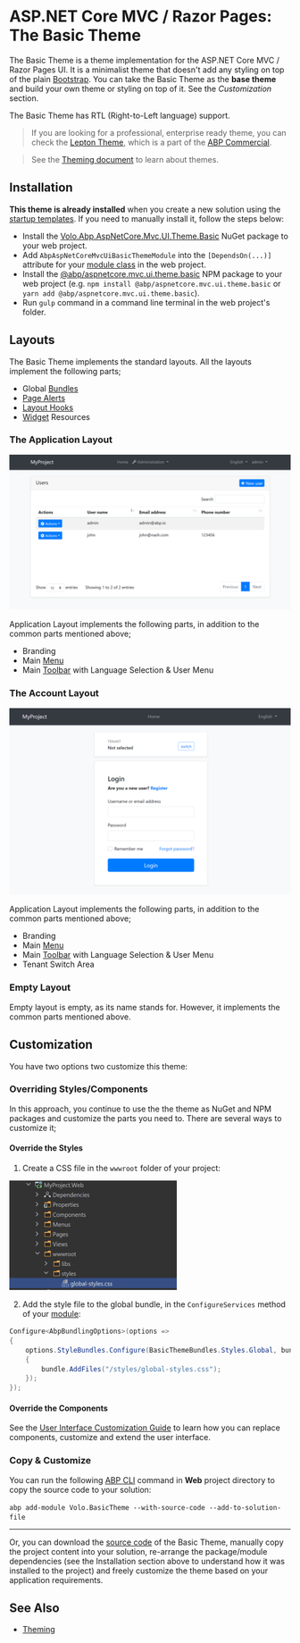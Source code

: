 # ASP.NET Core MVC / Razor Pages: The Basic Theme

The Basic Theme is a theme implementation for the ASP.NET Core MVC / Razor Pages UI. It is a minimalist theme that doesn't add any styling on top of the plain [Bootstrap](https://getbootstrap.com/). You can take the Basic Theme as the **base theme** and build your own theme or styling on top of it. See the *Customization* section.

The Basic Theme has RTL (Right-to-Left language) support.

> If you are looking for a professional, enterprise ready theme, you can check the [Lepton Theme](https://commercial.abp.io/themes), which is a part of the [ABP Commercial](https://commercial.abp.io/).

> See the [Theming document](Theming.md) to learn about themes.

## Installation

**This theme is already installed** when you create a new solution using the [startup templates](../../Startup-Templates/Index.md). If you need to manually install it, follow the steps below:

* Install the [Volo.Abp.AspNetCore.Mvc.UI.Theme.Basic](https://www.nuget.org/packages/Volo.Abp.AspNetCore.Mvc.UI.Theme.Basic) NuGet package to your web project.
* Add `AbpAspNetCoreMvcUiBasicThemeModule` into the `[DependsOn(...)]` attribute for your [module class](../../Module-Development-Basics.md) in the web project.
* Install the [@abp/aspnetcore.mvc.ui.theme.basic](https://www.npmjs.com/package/@abp/aspnetcore.mvc.ui.theme.basic) NPM package to your web project (e.g. `npm install @abp/aspnetcore.mvc.ui.theme.basic` or `yarn add @abp/aspnetcore.mvc.ui.theme.basic`).
* Run `gulp` command in a command line terminal in the web project's folder.

## Layouts

The Basic Theme implements the standard layouts. All the layouts implement the following parts;

* Global [Bundles](Bundling-Minification.md)
* [Page Alerts](Page-Alerts.md)
* [Layout Hooks](Layout-Hooks.md)
* [Widget](Widgets.md) Resources

### The Application Layout

![basic-theme-application-layout](../../images/basic-theme-application-layout.png)

Application Layout implements the following parts, in addition to the common parts mentioned above;

* Branding
* Main [Menu](Navigation-Menu.md)
* Main [Toolbar](Toolbars.md) with Language Selection & User Menu

### The Account Layout

![basic-theme-account-layout](../../images/basic-theme-account-layout.png)

Application Layout implements the following parts, in addition to the common parts mentioned above;

* Branding
* Main [Menu](Navigation-Menu.md)
* Main [Toolbar](Toolbars.md) with Language Selection & User Menu
* Tenant Switch Area

### Empty Layout

Empty layout is empty, as its name stands for. However, it implements the common parts mentioned above.

## Customization

You have two options two customize this theme:

### Overriding Styles/Components

In this approach, you continue to use the the theme as NuGet and NPM packages and customize the parts you need to. There are several ways to customize it;

#### Override the Styles

1. Create a CSS file in the `wwwroot` folder of your project:

![example-global-styles](../../images/example-global-styles.png)

2. Add the style file to the global bundle, in the `ConfigureServices` method of your [module](../../Module-Development-Basics.md):

````csharp
Configure<AbpBundlingOptions>(options =>
{
    options.StyleBundles.Configure(BasicThemeBundles.Styles.Global, bundle =>
    {
        bundle.AddFiles("/styles/global-styles.css");
    });
});
````

#### Override the Components

See the [User Interface Customization Guide](Customization-User-Interface.md) to learn how you can replace components, customize and extend the user interface.

### Copy & Customize

You can run the following [ABP CLI](../../CLI.md) command in **Web** project directory to copy the source code to your solution:

`abp add-module Volo.BasicTheme --with-source-code --add-to-solution-file`

----

Or, you can download the [source code](https://github.com/abpframework/abp/tree/dev/modules/basic-theme/src/Volo.Abp.AspNetCore.Mvc.UI.Theme.Basic) of the Basic Theme, manually copy the project content into your solution, re-arrange the package/module dependencies (see the Installation section above to understand how it was installed to the project) and freely customize the theme based on your application requirements.

## See Also

* [Theming](Theming.md)
